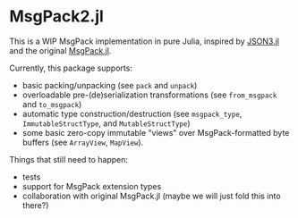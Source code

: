 # MsgPack2.jl

This is a WIP MsgPack implementation in pure Julia, inspired by [JSON3.jl](https://github.com/quinnj/JSON3.jl) and the original [MsgPack.jl](https://github.com/JuliaIO/MsgPack.jl).

Currently, this package supports:

- basic packing/unpacking (see `pack` and `unpack`)
- overloadable pre-(de)serialization transformations (see `from_msgpack` and `to_msgpack`)
- automatic type construction/destruction (see `msgpack_type`, `ImmutableStructType`, and `MutableStructType`)
- some basic zero-copy immutable "views" over MsgPack-formatted byte buffers (see `ArrayView`, `MapView`).

Things that still need to happen:

- tests
- support for MsgPack extension types
- collaboration with original MsgPack.jl (maybe we will just fold this into there?)
